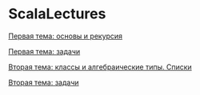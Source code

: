 # ScalaLectures

[Первая тема: основы и рекурсия](https://macs-club.github.io/ScalaLectures/basics_and_recursion)

[Первая тема: задачи](https://macs-club.github.io/ScalaLectures/basics_and_recursion_exc)

[Вторая тема: классы и алгебраические типы. Списки](https://macs-club.github.io/ScalaLectures/algebraic_dt_lists)

[Вторая тема: задачи](https://macs-club.github.io/ScalaLectures/algebraic_dt_lists_exc)
